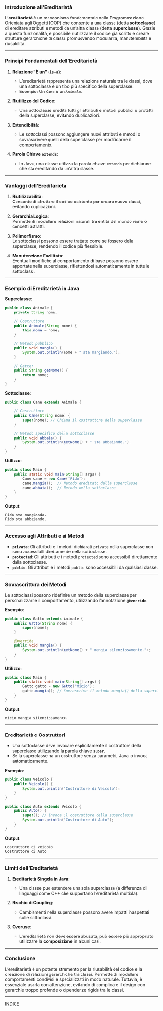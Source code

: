 ### **Introduzione all’Ereditarietà**

L’**ereditarietà** è un meccanismo fondamentale nella Programmazione Orientata agli Oggetti (OOP) che consente a una classe (detta **sottoclasse**) di ereditare attributi e metodi da un’altra classe (detta **superclasse**). Grazie a questa funzionalità, è possibile riutilizzare il codice già scritto e creare strutture gerarchiche di classi, promuovendo modularità, manutenibilità e riusabilità.

---

### **Principi Fondamentali dell’Ereditarietà**

1. **Relazione "È un" (`is-a`)**:
   - L’ereditarietà rappresenta una relazione naturale tra le classi, dove una sottoclasse è un tipo più specifico della superclasse.
   - Esempio: Un `Cane` è un `Animale`.

2. **Riutilizzo del Codice**:
   - Una sottoclasse eredita tutti gli attributi e metodi pubblici e protetti della superclasse, evitando duplicazioni.

3. **Estendibilità**:
   - Le sottoclassi possono aggiungere nuovi attributi e metodi o sovrascrivere quelli della superclasse per modificarne il comportamento.

4. **Parola Chiave `extends`**:
   - In Java, una classe utilizza la parola chiave `extends` per dichiarare che sta ereditando da un’altra classe.

---

### **Vantaggi dell’Ereditarietà**

1. **Riutilizzabilità**:  
   Consente di sfruttare il codice esistente per creare nuove classi, evitando duplicazioni.

2. **Gerarchia Logica**:  
   Permette di modellare relazioni naturali tra entità del mondo reale o concetti astratti.

3. **Polimorfismo**:  
   Le sottoclassi possono essere trattate come se fossero della superclasse, rendendo il codice più flessibile.

4. **Manutenzione Facilitata**:  
   Eventuali modifiche al comportamento di base possono essere apportate nella superclasse, riflettendosi automaticamente in tutte le sottoclassi.

---

### **Esempio di Ereditarietà in Java**

**Superclasse**:
```java
public class Animale {
    private String nome;

    // Costruttore
    public Animale(String nome) {
        this.nome = nome;
    }

    // Metodo pubblico
    public void mangia() {
        System.out.println(nome + " sta mangiando.");
    }

    // Getter
    public String getNome() {
        return nome;
    }
}
```

**Sottoclasse**:
```java
public class Cane extends Animale {

    // Costruttore
    public Cane(String nome) {
        super(nome); // Chiama il costruttore della superclasse
    }

    // Metodo specifico della sottoclasse
    public void abbaia() {
        System.out.println(getNome() + " sta abbaiando.");
    }
}
```

**Utilizzo**:
```java
public class Main {
    public static void main(String[] args) {
        Cane cane = new Cane("Fido");
        cane.mangia();  // Metodo ereditato dalla superclasse
        cane.abbaia();  // Metodo della sottoclasse
    }
}
```

**Output**:
```
Fido sta mangiando.
Fido sta abbaiando.
```

---

### **Accesso agli Attributi e ai Metodi**

- **`private`**: Gli attributi e i metodi dichiarati `private` nella superclasse non sono accessibili direttamente nella sottoclasse.
- **`protected`**: Gli attributi e i metodi `protected` sono accessibili direttamente dalla sottoclasse.
- **`public`**: Gli attributi e i metodi `public` sono accessibili da qualsiasi classe.

---

### **Sovrascrittura dei Metodi**

Le sottoclassi possono ridefinire un metodo della superclasse per personalizzarne il comportamento, utilizzando l’annotazione **`@Override`**.

**Esempio**:
```java
public class Gatto extends Animale {
    public Gatto(String nome) {
        super(nome);
    }

    @Override
    public void mangia() {
        System.out.println(getNome() + " mangia silenziosamente.");
    }
}
```

**Utilizzo**:
```java
public class Main {
    public static void main(String[] args) {
        Gatto gatto = new Gatto("Micio");
        gatto.mangia(); // Sovrascrive il metodo mangia() della superclasse
    }
}
```

**Output**:
```
Micio mangia silenziosamente.
```

---

### **Ereditarietà e Costruttori**

- Una sottoclasse deve invocare esplicitamente il costruttore della superclasse utilizzando la parola chiave **`super`**.
- Se la superclasse ha un costruttore senza parametri, Java lo invoca automaticamente.

**Esempio**:
```java
public class Veicolo {
    public Veicolo() {
        System.out.println("Costruttore di Veicolo");
    }
}

public class Auto extends Veicolo {
    public Auto() {
        super(); // Invoca il costruttore della superclasse
        System.out.println("Costruttore di Auto");
    }
}
```

**Output**:
```
Costruttore di Veicolo
Costruttore di Auto
```

---

### **Limiti dell’Ereditarietà**

1. **Ereditarietà Singola in Java**:  
   - Una classe può estendere una sola superclasse (a differenza di linguaggi come C++ che supportano l’ereditarietà multipla).

2. **Rischio di Coupling**:  
   - Cambiamenti nella superclasse possono avere impatti inaspettati sulle sottoclassi.

3. **Overuse**:  
   - L'ereditarietà non deve essere abusata; può essere più appropriato utilizzare la **composizione** in alcuni casi.

---

### **Conclusione**

L’ereditarietà è un potente strumento per la riusabilità del codice e la creazione di relazioni gerarchiche tra classi. Permette di modellare comportamenti condivisi e specializzati in modo naturale. Tuttavia, è essenziale usarla con attenzione, evitando di complicare il design con gerarchie troppo profonde o dipendenze rigide tra le classi.

---
[INDICE](README.md)